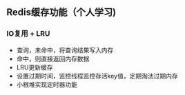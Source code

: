 ## Redis缓存功能（个人学习)
### IO复用 + LRU
* 查询，未命中，将查询结果写入内存
* 命中，则直接返回内存数据
* LRU更新缓存
* 设置过期时间，监控线程监控存活key值，定期淘汰过期内存
* 小根堆实现定时器功能
